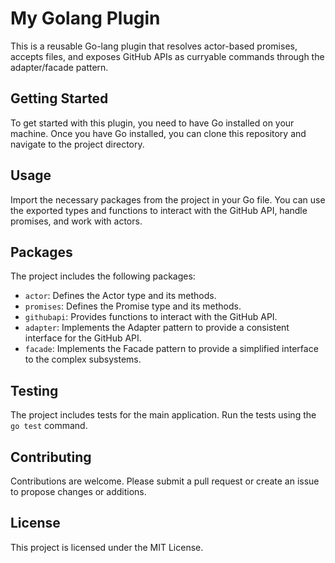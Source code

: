# My Golang Plugin

This is a reusable Go-lang plugin that resolves actor-based promises, accepts files, and exposes GitHub APIs as curryable commands through the adapter/facade pattern.

## Getting Started

To get started with this plugin, you need to have Go installed on your machine. Once you have Go installed, you can clone this repository and navigate to the project directory.

## Usage

Import the necessary packages from the project in your Go file. You can use the exported types and functions to interact with the GitHub API, handle promises, and work with actors.

## Packages

The project includes the following packages:

- `actor`: Defines the Actor type and its methods.
- `promises`: Defines the Promise type and its methods.
- `githubapi`: Provides functions to interact with the GitHub API.
- `adapter`: Implements the Adapter pattern to provide a consistent interface for the GitHub API.
- `facade`: Implements the Facade pattern to provide a simplified interface to the complex subsystems.

## Testing

The project includes tests for the main application. Run the tests using the `go test` command.

## Contributing

Contributions are welcome. Please submit a pull request or create an issue to propose changes or additions.

## License

This project is licensed under the MIT License.